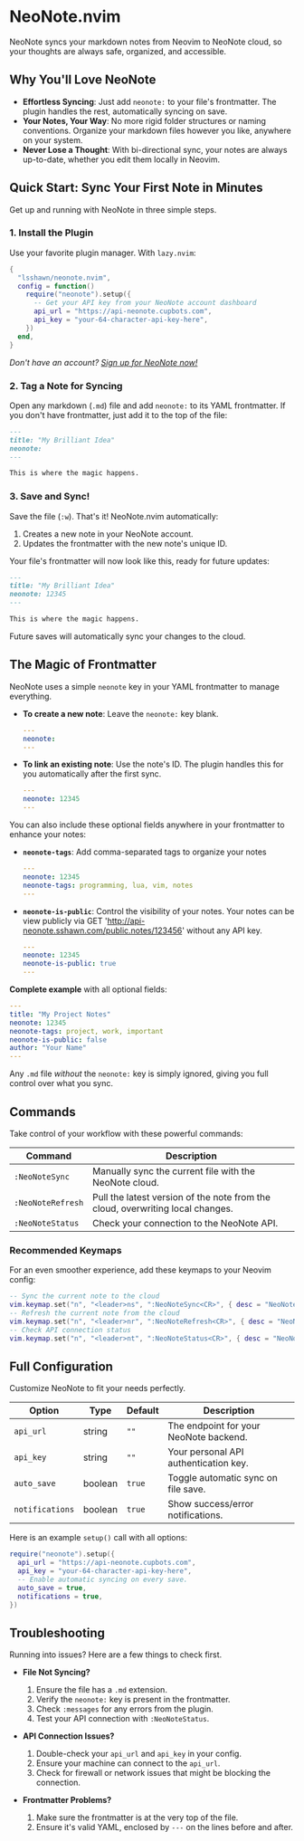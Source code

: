 # NeoNote.nvim

NeoNote syncs your markdown notes from Neovim to NeoNote cloud, so your thoughts are always safe, organized, and accessible.

<!-- Optional: Add a cool GIF of the plugin in action here! -->

## Why You'll Love NeoNote

- **Effortless Syncing**: Just add `neonote:` to your file's frontmatter. The plugin handles the rest, automatically syncing on save.
- **Your Notes, Your Way**: No more rigid folder structures or naming conventions. Organize your markdown files however you like, anywhere on your system.
- **Never Lose a Thought**: With bi-directional sync, your notes are always up-to-date, whether you edit them locally in Neovim.

## Quick Start: Sync Your First Note in Minutes

Get up and running with NeoNote in three simple steps.

### 1. Install the Plugin

Use your favorite plugin manager. With `lazy.nvim`:

```lua
{
  "lsshawn/neonote.nvim",
  config = function()
    require("neonote").setup({
      -- Get your API key from your NeoNote account dashboard
      api_url = "https://api-neonote.cupbots.com",
      api_key = "your-64-character-api-key-here",
    })
  end,
}
```

*Don't have an account? [Sign up for NeoNote now!](https://api-neonote.cupbots.com)*

### 2. Tag a Note for Syncing

Open any markdown (`.md`) file and add `neonote:` to its YAML frontmatter. If you don't have frontmatter, just add it to the top of the file:

```markdown
---
title: "My Brilliant Idea"
neonote:
---

This is where the magic happens.
```

### 3. Save and Sync!

Save the file (`:w`). That's it! NeoNote.nvim automatically:
1. Creates a new note in your NeoNote account.
2. Updates the frontmatter with the new note's unique ID.

Your file's frontmatter will now look like this, ready for future updates:

```markdown
---
title: "My Brilliant Idea"
neonote: 12345
---

This is where the magic happens.
```

Future saves will automatically sync your changes to the cloud.

## The Magic of Frontmatter

NeoNote uses a simple `neonote` key in your YAML frontmatter to manage everything.

- **To create a new note**: Leave the `neonote:` key blank.
  ```yaml
  ---
  neonote:
  ---
  ```
- **To link an existing note**: Use the note's ID. The plugin handles this for you automatically after the first sync.
  ```yaml
  ---
  neonote: 12345
  ---
  ```

You can also include these optional fields anywhere in your frontmatter to enhance your notes:

- **`neonote-tags`**: Add comma-separated tags to organize your notes
  ```yaml
  ---
  neonote: 12345
  neonote-tags: programming, lua, vim, notes
  ---
  ```

- **`neonote-is-public`**: Control the visibility of your notes. Your notes can be view publicly via GET 'http://api-neonote.sshawn.com/public.notes/123456' without any API key.
  ```yaml
  ---
  neonote: 12345
  neonote-is-public: true
  ---
  ```

**Complete example** with all optional fields:
```yaml
---
title: "My Project Notes"
neonote: 12345  
neonote-tags: project, work, important
neonote-is-public: false
author: "Your Name"
---
```

Any `.md` file *without* the `neonote:` key is simply ignored, giving you full control over what you sync.

## Commands

Take control of your workflow with these powerful commands:

| Command | Description |
|---------|-------------|
| `:NeoNoteSync` | Manually sync the current file with the NeoNote cloud. |
| `:NeoNoteRefresh` | Pull the latest version of the note from the cloud, overwriting local changes. |
| `:NeoNoteStatus` | Check your connection to the NeoNote API. |

### Recommended Keymaps

For an even smoother experience, add these keymaps to your Neovim config:

```lua
-- Sync the current note to the cloud
vim.keymap.set("n", "<leader>ns", ":NeoNoteSync<CR>", { desc = "NeoNote: Sync note" })
-- Refresh the current note from the cloud
vim.keymap.set("n", "<leader>nr", ":NeoNoteRefresh<CR>", { desc = "NeoNote: Refresh note" })
-- Check API connection status
vim.keymap.set("n", "<leader>nt", ":NeoNoteStatus<CR>", { desc = "NeoNote: API Status" })
```

## Full Configuration

Customize NeoNote to fit your needs perfectly.

| Option | Type | Default | Description |
|--------|------|---------|-------------|
| `api_url` | string | `""` | The endpoint for your NeoNote backend. |
| `api_key` | string | `""` | Your personal API authentication key. |
| `auto_save` | boolean | `true` | Toggle automatic sync on file save. |
| `notifications` | boolean | `true` | Show success/error notifications. |

Here is an example `setup()` call with all options:
```lua
require("neonote").setup({
  api_url = "https://api-neonote.cupbots.com",
  api_key = "your-64-character-api-key-here",
  -- Enable automatic syncing on every save.
  auto_save = true,
  notifications = true,
})
```

## Troubleshooting

Running into issues? Here are a few things to check first.

- **File Not Syncing?**
  1. Ensure the file has a `.md` extension.
  2. Verify the `neonote:` key is present in the frontmatter.
  3. Check `:messages` for any errors from the plugin.
  4. Test your API connection with `:NeoNoteStatus`.

- **API Connection Issues?**
  1. Double-check your `api_url` and `api_key` in your config.
  2. Ensure your machine can connect to the `api_url`.
  3. Check for firewall or network issues that might be blocking the connection.

- **Frontmatter Problems?**
  1. Make sure the frontmatter is at the very top of the file.
  2. Ensure it's valid YAML, enclosed by `---` on the lines before and after.

